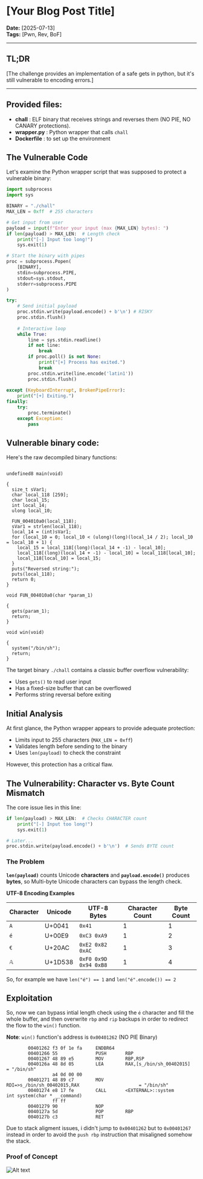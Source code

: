 # [Your Blog Post Title]

**Date:** [2025-07-13]  
**Tags:** [Pwn, Rev, BoF]

---

## TL;DR

[The challenge provides an implementation of a safe gets in python, but it's still vulnerable to encoding errors.]

---

## Provided files:
- **chall** : ELF binary that receives strings and reverses them (NO PIE, NO CANARY protections).
- **wrapper.py** : Python wrapper that calls `chall`
- **Dockerfile** : to set up the environment

## The Vulnerable Code

Let's examine the Python wrapper script that was supposed to protect a vulnerable binary:

```python
import subprocess
import sys

BINARY = "./chall"
MAX_LEN = 0xff  # 255 characters

# Get input from user
payload = input(f"Enter your input (max {MAX_LEN} bytes): ")
if len(payload) > MAX_LEN:  # Length check
    print("[-] Input too long!")
    sys.exit(1)

# Start the binary with pipes
proc = subprocess.Popen(
    [BINARY],
    stdin=subprocess.PIPE,
    stdout=sys.stdout,
    stderr=subprocess.PIPE
)

try:
    # Send initial payload
    proc.stdin.write(payload.encode() + b'\n') # RISKY
    proc.stdin.flush()
    
    # Interactive loop
    while True:
        line = sys.stdin.readline()
        if not line:
            break
        if proc.poll() is not None:
            print("[+] Process has exited.")
            break
        proc.stdin.write(line.encode('latin1'))
        proc.stdin.flush()
        
except (KeyboardInterrupt, BrokenPipeError):
    print("[+] Exiting.")
finally:
    try:
        proc.terminate()
    except Exception:
        pass
```
## Vulnerable binary code:
Here's the raw decompiled binary functions:
```

undefined8 main(void)

{
  size_t sVar1;
  char local_118 [259];
  char local_15;
  int local_14;
  ulong local_10;
  
  FUN_004010a0(local_118);
  sVar1 = strlen(local_118);
  local_14 = (int)sVar1;
  for (local_10 = 0; local_10 < (ulong)(long)(local_14 / 2); local_10 = local_10 + 1) {
    local_15 = local_118[(long)(local_14 + -1) - local_10];
    local_118[(long)(local_14 + -1) - local_10] = local_118[local_10];
    local_118[local_10] = local_15;
  }
  puts("Reversed string:");
  puts(local_118);
  return 0;
}

void FUN_004010a0(char *param_1)

{
  gets(param_1);
  return;
}

void win(void)

{
  system("/bin/sh");
  return;
}

```

The target binary `./chall` contains a classic buffer overflow vulnerability:
- Uses `gets()` to read user input
- Has a fixed-size buffer that can be overflowed
- Performs string reversal before exiting

## Initial Analysis

At first glance, the Python wrapper appears to provide adequate protection:
- Limits input to 255 characters (`MAX_LEN = 0xff`)
- Validates length before sending to the binary
- Uses `len(payload)` to check the constraint

However, this protection has a critical flaw.

## The Vulnerability: Character vs. Byte Count Mismatch

The core issue lies in this line:
```python
if len(payload) > MAX_LEN:  # Checks CHARACTER count
    print("[-] Input too long!")
    sys.exit(1)

# Later...
proc.stdin.write(payload.encode() + b'\n')  # Sends BYTE count
```

### The Problem

**`len(payload)`** counts Unicode **characters** and **`payload.encode()`** produces **bytes**, so Multi-byte Unicode characters can bypass the length check.

**UTF-8 Encoding Examples**

| Character | Unicode | UTF-8 Bytes | Character Count | Byte Count |
|-----------|---------|-------------|-----------------|------------|
| `A` | U+0041 | `0x41` | 1 | 1 |
| `é` | U+00E9 | `0xC3 0xA9` | 1 | 2 |
| `€` | U+20AC | `0xE2 0x82 0xAC` | 1 | 3 |
| `𝔸` | U+1D538 | `0xF0 0x9D 0x94 0xB8` | 1 | 4 |


So, for example we have ```len("é") == 1``` and ```len("é".encode()) == 2```

## Exploitation

So, now we can bypass intial length check using the `é` character and fill the whole buffer, and then overwrite `rbp` and `rip` backups in order to redirect the flow to the `win()` function.  

**Note**: `win()` function's address is `0x00401262` (NO PIE Binary)
```  
        00401262 f3 0f 1e fa     ENDBR64
        00401266 55              PUSH       RBP
        00401267 48 89 e5        MOV        RBP,RSP
        0040126a 48 8d 05        LEA        RAX,[s_/bin/sh_00402015]                         = "/bin/sh"
                 a4 0d 00 00
        00401271 48 89 c7        MOV        RDI=>s_/bin/sh_00402015,RAX                      = "/bin/sh"
        00401274 e8 17 fe        CALL       <EXTERNAL>::system                               int system(char * __command)
                 ff ff
        00401279 90              NOP
        0040127a 5d              POP        RBP
        0040127b c3              RET
```
Due to stack aligment issues, i didn't jump to `0x00401262` but to `0x00401267` instead in order to avoid the `push rbp` instruction that misaligned somehow the stack.


### Proof of Concept

![Alt text](image-url-or-path)
